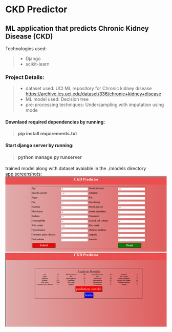# CKD Predictor  
## ML application that predicts Chronic Kidney Disease (CKD)  
Technologies used:  
> * Django  
> * scikit-learn  
### Project Details:  
> * dataset used: UCI ML repository for Chronic kidney disease https://archive.ics.uci.edu/dataset/336/chronic+kidney+disease  
> * ML model used: Decision tree  
> * pre-processing techniques: Undersampling with imputation using mode    

#### Downlaod required dependencies by running:  
> #### pip install requirements.txt
#### Start django server by running:  
> #### python manage.py runserver
trained model along with dataset avaiable in the ./models directory  
app screenshots:  
![img](images/fend1.png)  
![img](images/fend2.png)  
